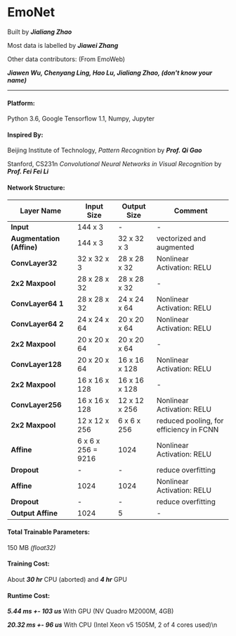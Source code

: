 # EmoNet

Built by ***Jialiang Zhao***
    
Most data is labelled by ***Jiawei Zhang***
    
Other data contributors: (From EmoWeb)
    
***Jiawen Wu, Chenyang Ling, Hao Lu, Jialiang Zhao, (don't know your name)***
    
----------------------
    
#### Platform: 
Python 3.6, Google Tensorflow 1.1, Numpy, Jupyter
    
#### Inspired By:
    
Beijing Institute of Technology, *Pattern Recognition* by ***Prof. Qi Gao***
    
Stanford, CS231n *Convolutional Neural Networks in Visual Recognition* by ***Prof. Fei Fei Li***
    
#### Network Structure:
    
| Layer Name | Input Size | Output Size | Comment|
| ------ | ------ | ------ | ------ |
|**Input**| 144 x 3| - | - |
|**Augmentation (Affine)**| 144 x 3 | 32 x 32 x 3 | vectorized and augmented|
|**ConvLayer32**| 32 x 32 x 3 | 28 x 28 x 32 | Nonlinear Activation: RELU |
|**2x2 Maxpool**| 28 x 28 x 32 | 28 x 28 x 32 | - |
|**ConvLayer64 1**| 28 x 28 x 32 | 24 x 24 x 64 | Nonlinear Activation: RELU |
|**ConvLayer64 2**| 24 x 24 x 64 | 20 x 20 x 64 | Nonlinear Activation: RELU |
|**2x2 Maxpool**| 20 x 20 x 64 | 20 x 20 x 64 | - |
|**ConvLayer128**| 20 x 20 x 64 | 16 x 16 x 128 | Nonlinear Activation: RELU |
|**2x2 Maxpool**| 16 x 16 x 128 | 16 x 16 x 128 | - |
|**ConvLayer256**| 16 x 16 x 128 | 12 x 12 x 256 | Nonlinear Activation: RELU |
|**2x2 Maxpool**| 12 x 12 x 256 | 6 x 6 x 256 | reduced pooling, for efficiency in FCNN |
|**Affine**| 6 x 6 x 256 = 9216 | 1024 | Nonlinear Activation: RELU | 
|**Dropout**| - | - | reduce overfitting | 
|**Affine**| 1024 | 1024 | Nonlinear Activation: RELU | 
|**Dropout**| - | - | reduce overfitting | 
|**Output Affine**| 1024 | 5 | - |
    
#### Total Trainable Parameters: 
150 MB *(float32)*
    
#### Training Cost: 
About ***30 hr*** CPU (aborted) and ***4 hr*** GPU
    
#### Runtime Cost: 
***5.44 ms +- 103 us*** With GPU (NV Quadro M2000M, 4GB)
    
***20.32 ms +- 96 us*** With CPU (Intel Xeon v5 1505M, 2 of 4 cores used)\n
